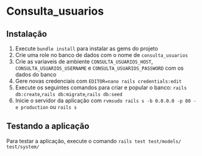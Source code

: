 # Consulta_usuarios

## Instalação

1. Execute `bundle install` para instalar as gems do projeto
2. Crie uma role no banco de dados com o nome de `consulta_usuarios`
3. Crie as variaveis de ambiente `CONSULTA_USUARIOS_HOST`, `CONSULTA_USUARIOS_USERNAME` e `CONSULTA_USUARIOS_PASSWORD` com os dados do banco
4. Gere novas credenciais com  `EDITOR=nano rails credentials:edit`
5. Execute os seguintes comandos para criar e popular o banco: `rails db:create`,`rails db:migrate`,`rails db:seed`
6. Inicie o servidor da aplicação com `rvmsudo rails s -b 0.0.0.0 -p 80 -e production` ou `rails s`

## Testando a aplicação

Para testar a aplicação, execute o comando `rails test test/models/ test/system/`